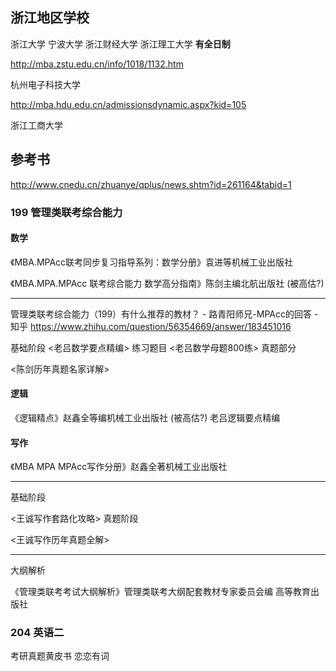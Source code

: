 
## 浙江地区学校

浙江大学
宁波大学 
浙江财经大学
浙江理工大学 **有全日制**

http://mba.zstu.edu.cn/info/1018/1132.htm

杭州电子科技大学

http://mba.hdu.edu.cn/admissionsdynamic.aspx?kid=105

浙江工商大学


## 参考书

http://www.cnedu.cn/zhuanye/qplus/news.shtm?id=261164&tabid=1

### 199 管理类联考综合能力

#### 数学

《MBA.MPAcc联考同步复习指导系列：数学分册》袁进等机械工业出版社

《MBA.MPA.MPAcc 联考综合能力 数学高分指南》陈剑主编北航出版社 (被高估?)

---
管理类联考综合能力（199）有什么推荐的教材？ - 路青阳师兄-MPAcc的回答 - 知乎
https://www.zhihu.com/question/56354669/answer/183451016

基础阶段
<老吕数学要点精编>
练习题目
<老吕数学母题800练> 
真题部分

<陈剑历年真题名家详解>

#### 逻辑

《逻辑精点》赵鑫全等编机械工业出版社 (被高估?)
老吕逻辑要点精编

#### 写作

《MBA MPA MPAcc写作分册》赵鑫全著机械工业出版社

---

基础阶段

<王诚写作套路化攻略>
真题阶段

<王诚写作历年真题全解>

---

大纲解析

《管理类联考考试大纲解析》管理类联考大纲配套教材专家委员会编 高等教育出版社

### 204 英语二
考研真题黄皮书
恋恋有词
